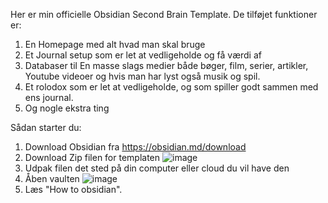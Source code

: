 Her er min officielle Obsidian Second Brain Template. De tilføjet funktioner er:
1. En Homepage med alt hvad man skal bruge
2. Et Journal setup som er let at vedligeholde og få værdi af
3. Databaser til En masse slags medier både bøger, film, serier, artikler, Youtube videoer og hvis man har lyst også musik og spil.
4. Et rolodox som er let at vedligeholde, og som spiller godt sammen med ens journal.
5. Og nogle ekstra ting

Sådan starter du:
1. Download Obsidian fra https://obsidian.md/download
2. Download Zip filen for templaten
  ![image](https://github.com/Hmmmmmmms/Obsidian-Second-Brain-Template/assets/152342474/57e89d4b-ad20-4f18-b1bd-f70302646fc7)
3. Udpak filen det sted på din computer eller cloud du vil have den
4. Åben vaulten
  ![image](https://github.com/Hmmmmmmms/Obsidian-Second-Brain-Template/assets/152342474/3a0b821e-62f0-4688-a04f-6966c1bf3456)
5. Læs "How to obsidian".
